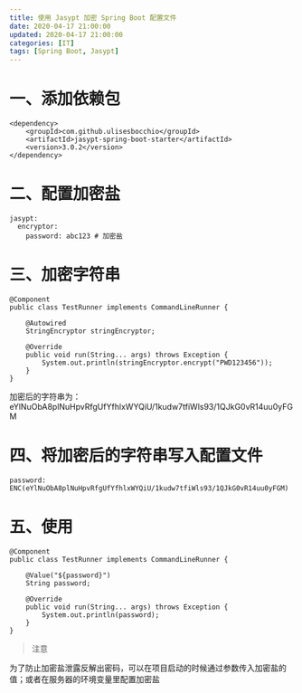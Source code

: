 ```yaml
---
title: 使用 Jasypt 加密 Spring Boot 配置文件
date: 2020-04-17 21:00:00
updated: 2020-04-17 21:00:00
categories: [IT]
tags: [Spring Boot, Jasypt]
---
```



# 一、添加依赖包

```
<dependency>
	<groupId>com.github.ulisesbocchio</groupId>
	<artifactId>jasypt-spring-boot-starter</artifactId>
	<version>3.0.2</version>
</dependency>
```

# 二、配置加密盐

```
jasypt:
  encryptor:
    password: abc123 # 加密盐
```

# 三、加密字符串

```
@Component
public class TestRunner implements CommandLineRunner {

    @Autowired
    StringEncryptor stringEncryptor;

    @Override
    public void run(String... args) throws Exception {
        System.out.println(stringEncryptor.encrypt("PWD123456"));
    }
}
```

加密后的字符串为：eYlNuObA8plNuHpvRfgUfYfhlxWYQiU/1kudw7tfiWls93/1QJkG0vR14uu0yFGM

# 四、将加密后的字符串写入配置文件

```
password: ENC(eYlNuObA8plNuHpvRfgUfYfhlxWYQiU/1kudw7tfiWls93/1QJkG0vR14uu0yFGM)
```

# 五、使用

```
@Component
public class TestRunner implements CommandLineRunner {

    @Value("${password}")
    String password;

    @Override
    public void run(String... args) throws Exception {
        System.out.println(password);
    }
}
```

> 注意

为了防止加密盐泄露反解出密码，可以在项目启动的时候通过参数传入加密盐的值；或者在服务器的环境变量里配置加密盐